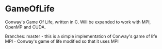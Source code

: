 # GameOfLife
Conway's Game Of Life, written in C. Will be expanded to work with MPI, OpenMP and CUDA.

Branches:
master - this is a simple implementation of Conway's game of life
MPI - Conway's game of life modified so that it uses MPI
